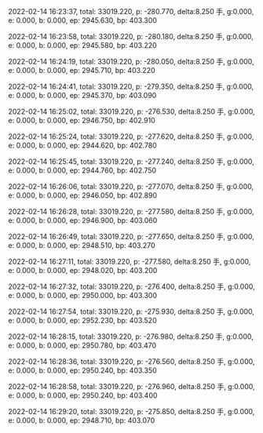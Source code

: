 2022-02-14 16:23:37, total: 33019.220, p: -280.770, delta:8.250 手, g:0.000, e: 0.000, b: 0.000, ep: 2945.630, bp: 403.300

2022-02-14 16:23:58, total: 33019.220, p: -280.180, delta:8.250 手, g:0.000, e: 0.000, b: 0.000, ep: 2945.580, bp: 403.220

2022-02-14 16:24:19, total: 33019.220, p: -280.050, delta:8.250 手, g:0.000, e: 0.000, b: 0.000, ep: 2945.710, bp: 403.220

2022-02-14 16:24:41, total: 33019.220, p: -279.350, delta:8.250 手, g:0.000, e: 0.000, b: 0.000, ep: 2945.370, bp: 403.090

2022-02-14 16:25:02, total: 33019.220, p: -276.530, delta:8.250 手, g:0.000, e: 0.000, b: 0.000, ep: 2946.750, bp: 402.910

2022-02-14 16:25:24, total: 33019.220, p: -277.620, delta:8.250 手, g:0.000, e: 0.000, b: 0.000, ep: 2944.620, bp: 402.780

2022-02-14 16:25:45, total: 33019.220, p: -277.240, delta:8.250 手, g:0.000, e: 0.000, b: 0.000, ep: 2944.760, bp: 402.750

2022-02-14 16:26:06, total: 33019.220, p: -277.070, delta:8.250 手, g:0.000, e: 0.000, b: 0.000, ep: 2946.050, bp: 402.890

2022-02-14 16:26:28, total: 33019.220, p: -277.580, delta:8.250 手, g:0.000, e: 0.000, b: 0.000, ep: 2946.900, bp: 403.060

2022-02-14 16:26:49, total: 33019.220, p: -277.650, delta:8.250 手, g:0.000, e: 0.000, b: 0.000, ep: 2948.510, bp: 403.270

2022-02-14 16:27:11, total: 33019.220, p: -277.580, delta:8.250 手, g:0.000, e: 0.000, b: 0.000, ep: 2948.020, bp: 403.200

2022-02-14 16:27:32, total: 33019.220, p: -276.400, delta:8.250 手, g:0.000, e: 0.000, b: 0.000, ep: 2950.000, bp: 403.300

2022-02-14 16:27:54, total: 33019.220, p: -275.930, delta:8.250 手, g:0.000, e: 0.000, b: 0.000, ep: 2952.230, bp: 403.520

2022-02-14 16:28:15, total: 33019.220, p: -276.980, delta:8.250 手, g:0.000, e: 0.000, b: 0.000, ep: 2950.780, bp: 403.470

2022-02-14 16:28:36, total: 33019.220, p: -276.560, delta:8.250 手, g:0.000, e: 0.000, b: 0.000, ep: 2950.240, bp: 403.350

2022-02-14 16:28:58, total: 33019.220, p: -276.960, delta:8.250 手, g:0.000, e: 0.000, b: 0.000, ep: 2950.240, bp: 403.400

2022-02-14 16:29:20, total: 33019.220, p: -275.850, delta:8.250 手, g:0.000, e: 0.000, b: 0.000, ep: 2948.710, bp: 403.070